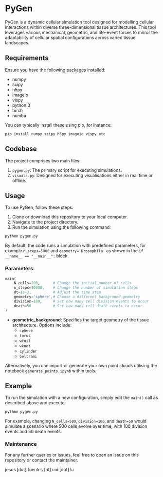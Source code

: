 # PyGen

PyGen is a dynamic cellular simulation tool designed for modelling cellular interactions within diverse three-dimensional tissue architectures. This tool leverages various mechanical, geometric, and life-event forces to mirror the adaptability of cellular spatial configurations across varied tissue landscapes.

## Requirements

Ensure you have the following packages installed:

- numpy
- scipy
- h5py
- imageio
- vispy
- python 3
- torch
- numba

You can typically install these using pip, for instance:

`pip install numpy scipy h5py imageio vispy etc`


## Codebase

The project comprises two main files:

1. `pygen.py`: The primary script for executing simulations.
2. `visuals.py`: Designed for executing visualisations either in real time or offline.

## Usage

To use PyGen, follow these steps:

1. Clone or download this repository to your local computer.
2. Navigate to the project directory.
3. Run the simulation using the following command:

```python
python pygen.py
```

By default, the code runs a simulation with predefined parameters, for example `n_steps=5000` and `geometry='Drosophila'` as shown in the `if __name__ == "__main__":` block.

### Parameters:

```python
main(
    N_cells=200,      # Change the initial number of cells
    n_steps=10000,    # Change the number of simulation steps
    dt=1e-3,          # Adjust the time step
    geometry='sphere',# Choose a different background geometry
    division=100,     # Set how many cell division events to occur
    death=50          # Set how many cell death events to occur
)
```

- **geometric_background**: Specifies the target geometry of the tissue architecture. Options include:
    - `sphere`
    - `torus`
    - `wfoil`
    - `wknot`
    - `cylinder`
    - `beltrami`

Alternatively, you can import or generate your own point clouds utilising the notebook `generate_points.ipynb` within tools.

## Example

To run the simulation with a new configuration, simply edit the `main()` call as described above and execute:

```python
python pygen.py
```

For example, changing `N_cells=500`, `division=100`, and `death=50` would simulate a scenario where 500 cells evolve over time, with 100 division events and 50 death events.

### Maintenance

For any further queries or issues, feel free to open an issue on this repository or contact the maintainer.

jesus [dot] fuentes [at] uni [dot] lu



